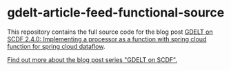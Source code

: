 # gdelt-article-feed-functional-source

This repository contains the full source code for the blog post [GDELT on SCDF 2.4.0: Implementing a processor as a function with spring cloud function for spring cloud dataflow](https://www.syscrest.com/2020/04/gdelt-on-scdf-2-4-0-implementing-a-processor-as-a-function-with-spring-cloud-function-for-spring-cloud-dataflow/).



[Find out more about the blog post series "GDELT on SCDF".](https://www.syscrest.com/2019/08/blog-post-series-processing-gdeltproject-dot-org-data-with-spring-cloud-data-flow-2-2-0-on-kubernetes/)

